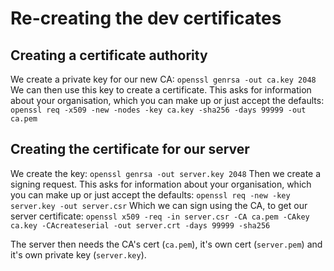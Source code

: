 # Re-creating the dev certificates

## Creating a certificate authority
We create a private key for our new CA:
`openssl genrsa -out ca.key 2048`
We can then use this key to create a certificate. This asks for information about your organisation, which you can make up or just accept the defaults:
`openssl req -x509 -new -nodes -key ca.key -sha256 -days 99999 -out ca.pem`

## Creating the certificate for our server
We create the key:
`openssl genrsa -out server.key 2048`
Then we create a signing request. This asks for information about your organisation, which you can make up or just accept the defaults:
`openssl req -new -key server.key -out server.csr`
Which we can sign using the CA, to get our server certificate: 
`openssl x509 -req -in server.csr -CA ca.pem -CAkey ca.key -CAcreateserial -out server.crt -days 99999 -sha256`

The server then needs the CA's cert (`ca.pem`), it's own cert (`server.pem`) and it's own private key (`server.key`).
